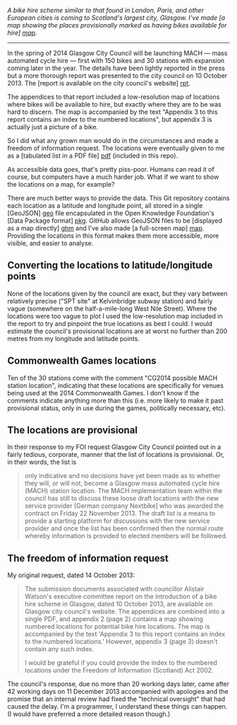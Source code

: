 *A bike hire scheme similar to that found in London, Paris, and other
European cities is coming to Scotland's largest city, Glasgow. I've made
[a map showing the places provisionally marked as having bikes available
for hire] [map].*

---

In the spring of 2014 Glasgow City Council will be launching MACH — mass
automated cycle hire — first with 150 bikes and 30 stations with
expansion coming later in the year. The details have been lightly
reported in the press but a more thorough report was presented to the
city council on 10 October 2013. The [report is available on the city
council's website] [rpt].

The appendices to that report included a low-resolution map of locations
where bikes will be available to hire, but exactly where they are to be
was hard to discern. The map is accompanied by the text "Appendix 3 to
this report contains an index to the numbered locations", but appendix 3
is actually just a picture of a bike.

So I did what any grown man would do in the circumstances and made a
freedom of information request. The locations were eventually given to
me as a [tabulated list in a PDF file] [pdf] (included in this repo).

As accessible data goes, that's pretty piss-poor. Humans can read it of
course, but computers have a much harder job. What if we want to
show the locations on a map, for example?

There are much better ways to provide the data. This Git repository
contains each location as a latitude and longitude point, all stored in
a single [GeoJSON] [geo] file encapsulated in the Open Knowledge
Foundation's [Data Package format] [pkg]. GitHub allows GeoJSON files to
be [displayed as a map directly] [ghm] and I've also made [a full-screen
map] [map]. Providing the locations in this format makes them more
accessible, more visible, and easier to analyse.


Converting the locations to latitude/longitude points
-----------------------------------------------------

None of the locations given by the council are exact, but they vary
between relatively precise ("SPT site" at Kelvinbridge subway station)
and fairly vague (somewhere on the half-a-mile-long West Nile Street).
Where the locations were too vague to plot I used the low-resolution map
included in the report to try and pinpoint the true locations as best I
could. I would estimate the council's provisional locations are at worst
no further than 200 metres from my longitude and latitude points.


Commonwealth Games locations
----------------------------

Ten of the 30 stations come with the comment "CG2014 possible MACH
station location", indicating that these locations are specifically for
venues being used at the 2014 Commonwealth Games. I don't know if the
comments indicate anything more than this (i.e. more likely to make it
past provisional status, only in use during the games, politically
necessary, etc).


The locations are provisional
-----------------------------

In their response to my FOI request Glasgow City Council pointed out in
a fairly tedious, corporate, manner that the list of locations is
provisional. Or, in their words, the list is

> only indicative and no decisions have yet been made as to whether they
> will, or will not, become a Glasgow mass automated cycle hire (MACH)
> station location. The MACH implementation team within the council has
> still to discuss these loose draft locations with the new service
> provider [German company Nextbike] who was awarded the contract on
> Friday 22 November 2013. The draft list is a means to provide a
> starting platform for discussions with the new service provider and
> once the list has been confirmed then the normal route whereby
> information is provided to elected members will be followed.


The freedom of information request
----------------------------------

My original request, dated 14 October 2013:

> The submission documents associated with councillor Alistair Watson's
> executive committee report on the introduction of a bike hire scheme
> in Glasgow, dated 10 October 2013, are available on Glasgow city
> council's website. The appendices are combined into a single PDF, and
> appendix 2 (page 2) contains a map showing numbered locations for
> potential bike hire locations. The map is accompanied by the text
> 'Appendix 3 to this report contains an index to the numbered
> locations.' However, appendix 3 (page 3) doesn't contain any such
> index.
> 
> I would be grateful if you could provide the index to the numbered
> locations under the Freedom of Information (Scotland) Act 2002.

The council's response, due no more than 20 working days later, came
after 42 working days on 11 December 2013 accompanied with apologies and
the promise that an internal review had fixed the "technical oversight"
that had caused the delay. I'm a programmer, I understand these things
can happen. (I would have preferred a more detailed reason though.)


[map]: http://flother.is/2014/glasgow-bike-hire/
[rpt]: http://www.glasgow.gov.uk/councillorsandcommittees/submissiondocuments.asp?submissionid=65178
[pdf]: http://github.com/flother/glasgow-cycle-hire/raw/master/foi_station_list.pdf
[geo]: http://geojson.org/
[pkg]: http://data.okfn.org/standards/data-package
[ghm]: https://github.com/flother/glasgow-cycle-hire/blob/master/stations.geojson